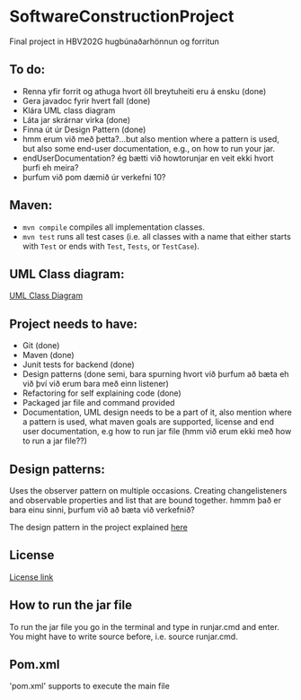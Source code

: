 # SoftwareConstructionProject

Final project in HBV202G hugbúnaðarhönnun og forritun

## To do:

* Renna yfir forrit og athuga hvort öll breytuheiti eru á ensku (done)
* Gera javadoc fyrir hvert fall (done)
* Klára UML class diagram
* Láta jar skrárnar virka (done) 
* Finna út úr Design Pattern (done)
* hmm erum við með þetta?...but also mention where a pattern is used, but also some end-user documentation, e.g., on how to run your jar.
* endUserDocumentation? ég bætti við howtorunjar en veit ekki hvort þurfi eh meira?
* þurfum við pom dæmið úr verkefni 10?

## Maven:

- `mvn compile` compiles all implementation classes.
- `mvn test` runs all test cases (i.e. all classes with a name that either starts with `Test` or ends
  with `Test`, `Tests`, or `TestCase`).

## UML Class diagram:

[UML Class Diagram](src/site/resources/UMLClassDiagram.png)

## Project needs to have:

* Git (done)
* Maven (done)
* Junit tests for backend (done)
* Design patterns (done semi, bara spurning hvort við þurfum að bæta eh við því við erum bara með einn listener)
* Refactoring for self explaining code (done)
* Packaged jar file and command provided
* Documentation, UML design needs to be a part of it, also mention where a pattern is used, what maven goals are
  supported, license and end user documentation, e.g how to run jar file (hmm við erum ekki með how to run a jar file??)

## Design patterns:

Uses the observer pattern on multiple occasions. Creating changelisteners and observable properties and list that are
bound together. hmmm það er bara einu sinni, þurfum við að bæta við verkefnið?

The design pattern in the project explained [here](DesignPattern)

## License
[License link](LICENSE)

## How to run the jar file

To run the jar file you go in the terminal and type in runjar.cmd and enter. You might have to write source before, i.e. source runjar.cmd.

## Pom.xml
'pom.xml' supports to execute the main file
